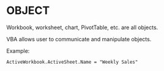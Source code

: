 # OBJECT

Workbook, worksheet, chart, PivotTable, etc. are all objects.

VBA allows user to communicate and manipulate objects.

Example:

```vba
ActiveWorkbook.ActiveSheet.Name = "Weekly Sales"
```
